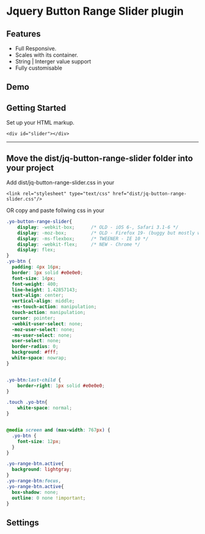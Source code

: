 # Jquery Button Range Slider plugin

## Features
- Full Responsive. 
- Scales with its container.
- String | Interger value support
- Fully customisable

## Demo

## Getting Started
Set up your HTML markup.
```
<div id="slider"></div>
```
---
Move the dist/jq-button-range-slider folder into your project
---
Add dist/jq-button-range-slider.css in your <head>
```
<link rel="stylesheet" type="text/css" href="dist/jq-button-range-slider.css"/>
```
OR copy and paste follwing css in your <head>
```css
.yo-button-range-slider{
	display: -webkit-box;      /* OLD - iOS 6-, Safari 3.1-6 */
	display: -moz-box;         /* OLD - Firefox 19- (buggy but mostly works) */
	display: -ms-flexbox;      /* TWEENER - IE 10 */
	display: -webkit-flex;     /* NEW - Chrome */
	display: flex;
}
.yo-btn {
  padding: 4px 16px;
  border: 1px solid #e0e0e0;
  font-size: 14px;
  font-weight: 400;
  line-height: 1.42857143;
  text-align: center;
  vertical-align: middle;
  -ms-touch-action: manipulation;
  touch-action: manipulation;
  cursor: pointer;
  -webkit-user-select: none;
  -moz-user-select: none;
  -ms-user-select: none;
  user-select: none;
  border-radius: 0;
  background: #fff;
  white-space: nowrap;
}


.yo-btn:last-child {
	border-right: 1px solid #e0e0e0;
}

.touch .yo-btn{
	white-space: normal;
}


@media screen and (max-width: 767px) {
  .yo-btn {
    font-size: 12px;
  }
}

.yo-range-btn.active{
  background: lightgray;
}
.yo-range-btn:focus,
.yo-range-btn.active{
  box-shadow: none;
  outline: 0 none !important;
}

```

## Settings
